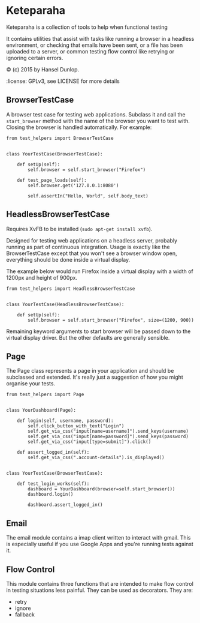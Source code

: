 Keteparaha
==========

Keteparaha is a collection of tools to help when functional testing

It contains utilities that assist with tasks like running a browser in a
headless environment, or checking that emails have been sent, or a file has
been uploaded to a server, or common testing flow control like retrying or
ignoring certain errors.

:copyright: (c) 2015 by Hansel Dunlop.

:license: GPLv3, see LICENSE for more details


BrowserTestCase
---------------

A browser test case for testing web applications. Subclass it and call the
`start_browser` method with the name of the browser you want to test with.
Closing the browser is handled automatically. For example:

    from test_helpers import BrowserTestCase


    class YourTestCase(BrowserTestCase):

        def setUp(self):
            self.browser = self.start_browser("Firefox")

        def test_page_loads(self):
            self.browser.get('127.0.0.1:8080')

            self.assertIn("Hello, World", self.body_text)


HeadlessBrowserTestCase
-----------------------

Requires XvFB to be installed (`sudo apt-get install xvfb`).

Designed for testing web applications on a headless server, probably running
as part of continuous integration. Usage is exactly like the BrowserTestCase
except that you won't see a browser window open, everything should be done
inside a virtual display.

The example below would run Firefox inside a virtual display with a width of
1200px and height of 900px.

    from test_helpers import HeadlessBrowserTestCase


    class YourTestCase(HeadlessBrowserTestCase):

        def setUp(self):
            self.browser = self.start_browser("Firefox", size=(1200, 900))

Remaining keyword arguments to start browser will be passed down to the
virtual display driver. But the other defaults are generally sensible.

Page
----

The Page class represents a page in your application and should be subclassed
and extended. It's really just a suggestion of how you might organise your
tests.

    from test_helpers import Page


    class YourDashboard(Page):

        def login(self, username, password):
            self.click_button_with_text("Login")
            self.get_via_css("input[name=username]").send_keys(username)
            self.get_via_css("input[name=password]").send_keys(password)
            self.get_via_css("input[type=submit]").click()

        def assert_logged_in(self):
            self.get_via_css(".account-details").is_displayed()


    class YourTestCase(BrowserTestCase):

        def test_login_works(self):
            dashboard = YourDashboard(browser=self.start_browser())
            dashboard.login()

            dashboard.assert_logged_in()

Email
-----

The email module contains a imap client written to interact with gmail. This
is especially useful if you use Google Apps and you're running
tests against it.


Flow Control
------------

This module contains three functions that are intended to make flow control in
testing situations less painful. They can be used as decorators. They are:

* retry
* ignore
* fallback
